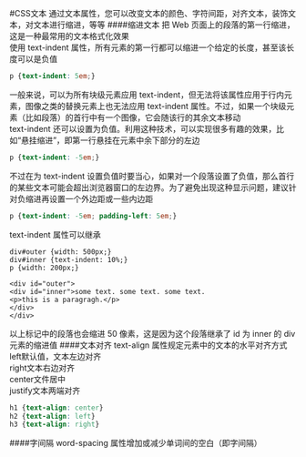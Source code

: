 #CSS文本
通过文本属性，您可以改变文本的颜色、字符间距，对齐文本，装饰文本，对文本进行缩进，等等
####缩进文本
把 Web 页面上的段落的第一行缩进，这是一种最常用的文本格式化效果         
使用 text-indent 属性，所有元素的第一行都可以缩进一个给定的长度，甚至该长度可以是负值         
```css
p {text-indent: 5em;}
```
一般来说，可以为所有块级元素应用 text-indent，但无法将该属性应用于行内元素，图像之类的替换元素上也无法应用 text-indent 属性。不过，如果一个块级元素（比如段落）的首行中有一个图像，它会随该行的其余文本移动        
text-indent 还可以设置为负值。利用这种技术，可以实现很多有趣的效果，比如“悬挂缩进”，即第一行悬挂在元素中余下部分的左边
```css
p {text-indent: -5em;}
```
不过在为 text-indent 设置负值时要当心，如果对一个段落设置了负值，那么首行的某些文本可能会超出浏览器窗口的左边界。为了避免出现这种显示问题，建议针对负缩进再设置一个外边距或一些内边距
```css
p {text-indent: -5em; padding-left: 5em;}
```
text-indent 属性可以继承
```text
div#outer {width: 500px;}
div#inner {text-indent: 10%;}
p {width: 200px;}

<div id="outer">
<div id="inner">some text. some text. some text.
<p>this is a paragragh.</p>
</div>
</div>
```
以上标记中的段落也会缩进 50 像素，这是因为这个段落继承了 id 为 inner 的 div 元素的缩进值
####文本对齐
text-align 属性规定元素中的文本的水平对齐方式      
left默认值，文本左边对齐       
right文本右边对齐              
center文件居中          
justify文本两端对齐 
```css
h1 {text-align: center}
h2 {text-align: left}
h3 {text-align: right}
```        
####字间隔
word-spacing 属性增加或减少单词间的空白（即字间隔）         


